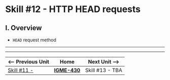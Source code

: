 # Skill #12 - HTTP HEAD requests


## I. Overview 

- `HEAD` request method


<hr><hr>

| <-- Previous Unit | Home | Next Unit -->
| --- | --- | --- 
|   [Skill #11 - ](10-) |  [**IGME-430**](../) | Skill #13 - TBA
